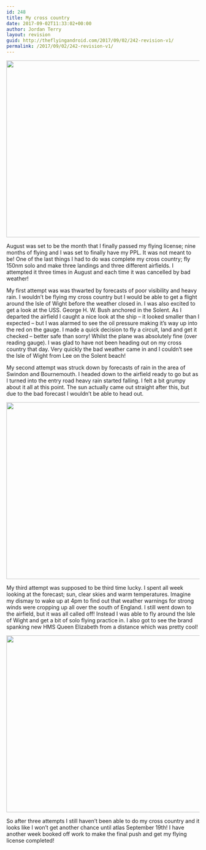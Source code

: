 ```yaml
---
id: 248
title: My cross country
date: 2017-09-02T11:33:02+00:00
author: Jordan Terry
layout: revision
guid: http://theflyingandroid.com/2017/09/02/242-revision-v1/
permalink: /2017/09/02/242-revision-v1/
---
```

<img loading="lazy" src="http://theflyingandroid.com/wp-content/uploads/2017/09/feature-cross-country-1024x461.jpg" alt="" width="1024" height="461" class="alignnone size-large wp-image-244" srcset="http://theflyingandroid.com/wp-content/uploads/2017/09/feature-cross-country-1024x461.jpg 1024w, http://theflyingandroid.com/wp-content/uploads/2017/09/feature-cross-country-300x135.jpg 300w, http://theflyingandroid.com/wp-content/uploads/2017/09/feature-cross-country-768x346.jpg 768w, http://theflyingandroid.com/wp-content/uploads/2017/09/feature-cross-country.jpg 2000w" sizes="(max-width: 1024px) 100vw, 1024px" />

August was set to be the month that I finally passed my flying license; nine months of flying and I was set to finally have my PPL. It was not meant to be! One of the last things I had to do was complete my cross country; fly 150nm solo and make three landings and three different airfields. I attempted it three times in August and each time it was cancelled by bad weather!

My first attempt was was thwarted by forecasts of poor visibility and heavy rain. I wouldn’t be flying my cross country but I would be able to get a flight around the Isle of Wight before the weather closed in. I was also excited to get a look at the USS. George H. W. Bush anchored in the Solent. As I departed the airfield I caught a nice look at the ship &#8211; it looked smaller than I expected &#8211; but I was alarmed to see the oil pressure making it’s way up into the red on the gauge. I made a quick decision to fly a circuit, land and get it checked &#8211; better safe than sorry! Whilst the plane was absolutely fine (over reading gauge). I was glad to have not been heading out on my cross country that day. Very quickly the bad weather came in and I couldn&#8217;t see the Isle of Wight from Lee on the Solent beach!

My second attempt was struck down by forecasts of rain in the area of Swindon and Bournemouth. I headed down to the airfield ready to go but as I turned into the entry road heavy rain started falling. I felt a bit grumpy about it all at this point. The sun actually came out straight after this, but due to the bad forecast I wouldn’t be able to head out.

<img loading="lazy" src="http://theflyingandroid.com/wp-content/uploads/2017/09/featured-cross-country-rain-1024x461.jpg" alt="" width="1024" height="461" class="alignnone size-large wp-image-245" srcset="http://theflyingandroid.com/wp-content/uploads/2017/09/featured-cross-country-rain-1024x461.jpg 1024w, http://theflyingandroid.com/wp-content/uploads/2017/09/featured-cross-country-rain-300x135.jpg 300w, http://theflyingandroid.com/wp-content/uploads/2017/09/featured-cross-country-rain-768x346.jpg 768w, http://theflyingandroid.com/wp-content/uploads/2017/09/featured-cross-country-rain.jpg 2000w" sizes="(max-width: 1024px) 100vw, 1024px" /> 

My third attempt was supposed to be third time lucky. I spent all week looking at the forecast; sun, clear skies and warm temperatures. Imagine my dismay to wake up at 4pm to find out that weather warnings for strong winds were cropping up all over the south of England. I still went down to the airfield, but it was all called off! Instead I was able to fly around the Isle of Wight and get a bit of solo flying practice in. I also got to see the brand spanking new HMS Queen Elizabeth from a distance which was pretty cool!

<img loading="lazy" src="http://theflyingandroid.com/wp-content/uploads/2017/09/feature-cross-country-two-1024x461.jpg" alt="" width="1024" height="461" class="alignnone size-large wp-image-243" srcset="http://theflyingandroid.com/wp-content/uploads/2017/09/feature-cross-country-two-1024x461.jpg 1024w, http://theflyingandroid.com/wp-content/uploads/2017/09/feature-cross-country-two-300x135.jpg 300w, http://theflyingandroid.com/wp-content/uploads/2017/09/feature-cross-country-two-768x346.jpg 768w, http://theflyingandroid.com/wp-content/uploads/2017/09/feature-cross-country-two.jpg 2000w" sizes="(max-width: 1024px) 100vw, 1024px" /> 

So after three attempts I still haven’t been able to do my cross country and it looks like I won’t get another chance until atlas September 19th! I have another week booked off work to make the final push and get my flying license completed!